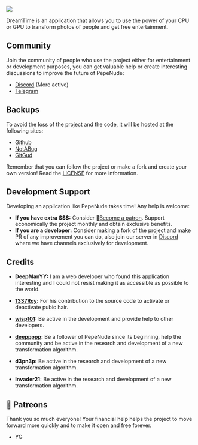 ![](https://i.imgur.com/rV3bPPk.png)

DreamTime is an application that allows you to use the power of your CPU or GPU to transform photos of people and get free entertainment.

## Community

Join the community of people who use the project either for entertainment or development purposes, you can get valuable help or create interesting discussions to improve the future of PepeNude:

- [Discord](https://discord.gg/RjBSaND) (More active)
- [Telegram](https://t.me/easydeepnudegallery)

## Backups

To avoid the loss of the project and the code, it will be hosted at the following sites:

- [Github](https://github.com/deep-man-yy/pepenude)
- [NotABug](https://notabug.org/deepmanyy/pepenude)
- [GitGud](https://gitgud.io/deepmanyy/easydeepnude)

Remember that you can follow the project or make a fork and create your own version! Read the [LICENSE](https://github.com/deep-man-yy/pepenude/blob/master/LICENSE.md) for more information.

## Development Support

Developing an application like PepeNude takes time! Any help is welcome:

- **If you have extra $$$:** Consider 💖[Become a patron](https://www.patreon.com/deepmanyy). Support economically the project monthly and obtain exclusive benefits.
- **If you are a developer:** Consider making a fork of the project and make PR of any improvement you can do, also join our server in [Discord](https://discord.gg/RjBSaND) where we have channels exclusively for development.

## Credits

- **DeepManYY:** I am a web developer who found this application interesting and I could not resist making it as accessible as possible to the world.
- **[1337Roy](https://github.com/1337Roy):** For his contribution to the source code to activate or deactivate pubic hair.
- **[wisp101](https://github.com/wisp101):** Be active in the development and provide help to other developers.

- **[deeppppp](https://github.com/deeppppp):** Be a follower of PepeNude since its beginning, help the community and be active in the research and development of a new transformation algorithm.
- **d3pn3p:** Be active in the research and development of a new transformation algorithm.
- **Invader21:** Be active in the research and development of a new transformation algorithm.

## 💖 Patreons

Thank you so much everyone! Your financial help helps the project to move forward more quickly and to make it open and free forever.

- YG

